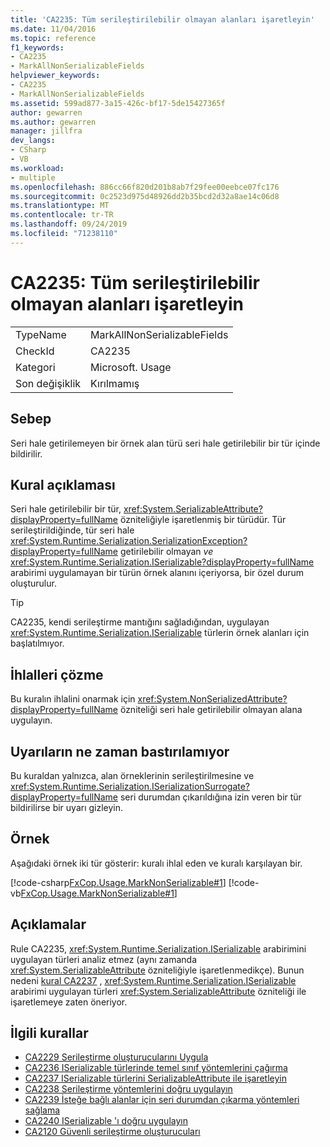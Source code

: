 ```yaml
---
title: 'CA2235: Tüm serileştirilebilir olmayan alanları işaretleyin'
ms.date: 11/04/2016
ms.topic: reference
f1_keywords:
- CA2235
- MarkAllNonSerializableFields
helpviewer_keywords:
- CA2235
- MarkAllNonSerializableFields
ms.assetid: 599ad877-3a15-426c-bf17-5de15427365f
author: gewarren
ms.author: gewarren
manager: jillfra
dev_langs:
- CSharp
- VB
ms.workload:
- multiple
ms.openlocfilehash: 886cc66f820d201b8ab7f29fee00eebce07fc176
ms.sourcegitcommit: 0c2523d975d48926dd2b35bcd2d32a8ae14c06d8
ms.translationtype: MT
ms.contentlocale: tr-TR
ms.lasthandoff: 09/24/2019
ms.locfileid: "71238110"
---
```

# <a name="ca2235-mark-all-non-serializable-fields"></a>CA2235: Tüm serileştirilebilir olmayan alanları işaretleyin

|||
|-|-|
|TypeName|MarkAllNonSerializableFields|
|CheckId|CA2235|
|Kategori|Microsoft. Usage|
|Son değişiklik|Kırılmamış|

## <a name="cause"></a>Sebep

Seri hale getirilemeyen bir örnek alan türü seri hale getirilebilir bir tür içinde bildirilir.

## <a name="rule-description"></a>Kural açıklaması

Seri hale getirilebilir bir tür, <xref:System.SerializableAttribute?displayProperty=fullName> özniteliğiyle işaretlenmiş bir türüdür. Tür serileştirildiğinde, tür seri hale <xref:System.Runtime.Serialization.SerializationException?displayProperty=fullName> getirilebilir olmayan *ve* <xref:System.Runtime.Serialization.ISerializable?displayProperty=fullName> arabirimi uygulamayan bir türün örnek alanını içeriyorsa, bir özel durum oluşturulur.

> [!TIP]
> CA2235, kendi serileştirme mantığını sağladığından, uygulayan <xref:System.Runtime.Serialization.ISerializable> türlerin örnek alanları için başlatılmıyor.

## <a name="how-to-fix-violations"></a>İhlalleri çözme

Bu kuralın ihlalini onarmak için <xref:System.NonSerializedAttribute?displayProperty=fullName> özniteliği seri hale getirilebilir olmayan alana uygulayın.

## <a name="when-to-suppress-warnings"></a>Uyarıların ne zaman bastırılamıyor

Bu kuraldan yalnızca, alan örneklerinin serileştirilmesine ve <xref:System.Runtime.Serialization.ISerializationSurrogate?displayProperty=fullName> seri durumdan çıkarıldığına izin veren bir tür bildirilirse bir uyarı gizleyin.

## <a name="example"></a>Örnek

Aşağıdaki örnek iki tür gösterir: kuralı ihlal eden ve kuralı karşılayan bir.

[!code-csharp[FxCop.Usage.MarkNonSerializable#1](../code-quality/codesnippet/CSharp/ca2235-mark-all-non-serializable-fields_1.cs)]
[!code-vb[FxCop.Usage.MarkNonSerializable#1](../code-quality/codesnippet/VisualBasic/ca2235-mark-all-non-serializable-fields_1.vb)]

## <a name="remarks"></a>Açıklamalar

Rule CA2235, <xref:System.Runtime.Serialization.ISerializable> arabirimini uygulayan türleri analiz etmez (aynı zamanda <xref:System.SerializableAttribute> özniteliğiyle işaretlenmedikçe). Bunun nedeni [kural CA2237](../code-quality/ca2237-mark-iserializable-types-with-serializableattribute.md) , <xref:System.Runtime.Serialization.ISerializable> arabirimi uygulayan türleri <xref:System.SerializableAttribute> özniteliği ile işaretlemeye zaten öneriyor.

## <a name="related-rules"></a>İlgili kurallar

- [CA2229 Serileştirme oluşturucularını Uygula](../code-quality/ca2229-implement-serialization-constructors.md)
- [CA2236 ISerializable türlerinde temel sınıf yöntemlerini çağırma](../code-quality/ca2236-call-base-class-methods-on-iserializable-types.md)
- [CA2237 ISerializable türlerini SerializableAttribute ile işaretleyin](../code-quality/ca2237-mark-iserializable-types-with-serializableattribute.md)
- [CA2238 Serileştirme yöntemlerini doğru uygulayın](../code-quality/ca2238-implement-serialization-methods-correctly.md)
- [CA2239 İsteğe bağlı alanlar için seri durumdan çıkarma yöntemleri sağlama](../code-quality/ca2239-provide-deserialization-methods-for-optional-fields.md)
- [CA2240 ISerializable 'ı doğru uygulayın](../code-quality/ca2240-implement-iserializable-correctly.md)
- [CA2120 Güvenli serileştirme oluşturucuları](../code-quality/ca2120-secure-serialization-constructors.md)